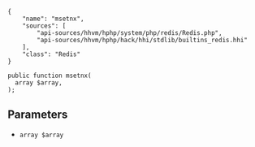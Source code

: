 ``` yamlmeta
{
    "name": "msetnx",
    "sources": [
        "api-sources/hhvm/hphp/system/php/redis/Redis.php",
        "api-sources/hhvm/hphp/hack/hhi/stdlib/builtins_redis.hhi"
    ],
    "class": "Redis"
}
```




``` Hack
public function msetnx(
  array $array,
);
```




## Parameters




+ ` array $array `
<!-- HHAPIDOC -->
